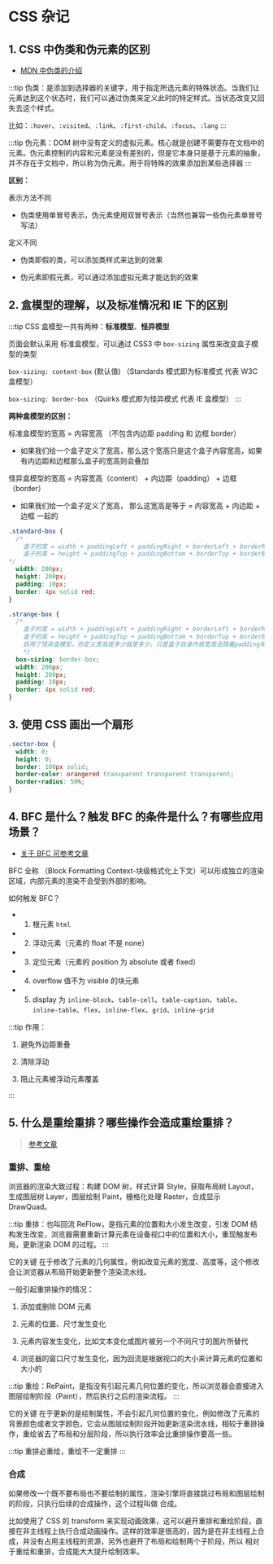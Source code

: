 # CSS 杂记

## 1. CSS 中伪类和伪元素的区别

- [MDN 中伪类的介绍](https://developer.mozilla.org/zh-CN/docs/Web/CSS/Pseudo-classes)

:::tip
伪类：是添加到选择器的关键字，用于指定所选元素的特殊状态。当我们让元素达到这个状态时，我们可以通过伪类来定义此时的特定样式。当状态改变又回失去这个样式。

比如：`:hover`、`:visited`、`:link`、`:first-child`、`:focus`、`:lang`
:::

:::tip
伪元素：DOM 树中没有定义的虚拟元素。核心就是创建不需要存在文档中的元素。伪元素控制的内容和元素是没有差别的，但是它本身只是基于元素的抽象，并不存在于⽂档中，所以称为伪元素。⽤于将特殊的效果添加到某些选择器
:::

**区别：**

表示方法不同

- 伪类使用单冒号表示，伪元素使用双冒号表示（当然也兼容一些伪元素单冒号写法）

定义不同

- 伪类即假的类，可以添加类样式来达到的效果

- 伪元素即假元素，可以通过添加虚拟元素才能达到的效果

## 2. 盒模型的理解，以及标准情况和 IE 下的区别

:::tip
CSS 盒模型一共有两种：**标准模型**、**怪异模型**

页面会默认采用 标准盒模型，可以通过 CSS3 中 `box-sizing` 属性来改变盒子模型的类型

`box-sizing: content-box` (默认值) （Standards 模式即为标准模式 代表 W3C 盒模型）

`box-sizing: border-box` （Quirks 模式即为怪异模式 代表 IE 盒模型）
:::

**两种盒模型的区别：**

标准盒模型的宽高 = 内容宽高 （不包含内边距 padding 和 边框 border）

- 如果我们给一个盒子定义了宽高，那么这个宽高只是这个盒子内容宽高，如果有内边距和边框那么盒子的宽高则会叠加

怪异盒模型的宽高 = 内容宽高（content） + 内边距（padding） + 边框（border）

- 如果我们给一个盒子定义了宽高， 那么这宽高是等于 = 内容宽高 + 内边距 + 边框 一起的

```css
.standard-box {
  /*    
    盒子的宽 = width + paddingLeft + paddingRight + borderLeft + borderRight = 228
    盒子的高 = height + paddingTop + paddingBottom + borderTop + borderBottom = 228       
*/
  width: 200px;
  height: 200px;
  padding: 10px;
  border: 4px solid red;
}

.strange-box {
  /* 
    盒子的宽 = width + paddingLeft + paddingRight + borderLeft + borderRight = 200
    盒子的高 = height + paddingTop + paddingBottom + borderTop + borderBottom = 200
    启用了怪异盒模型，你定义宽高是多少就是多少，只是盒子自身内容宽高会随着padding和border定义的变化而变化       
    */
  box-sizing: border-box;
  width: 200px;
  height: 200px;
  padding: 10px;
  border: 4px solid red;
}
```

## 3. 使用 CSS 画出一个扇形

```css
.sector-box {
  width: 0;
  height: 0;
  border: 100px solid;
  border-color: orangered transparent transparent transparent;
  border-radius: 50%;
}
```

## 4. BFC 是什么？触发 BFC 的条件是什么？有哪些应用场景？

- [关于 BFC 可参考文章](https://note.youdao.com/ynoteshare/index.html?id=71913cff0dce02db9b5ea11fc2f7e14b&type=note&_time=1657172060195)

BFC 全称 （Block Formatting Context-块级格式化上下文）可以形成独立的渲染区域，内部元素的渲染不会受到外部的影响。

如何触发 BFC？

- 1. 根元素 `html`

- 2. 浮动元素（元素的 float 不是 none）

- 3. 定位元素（元素的 position 为 absolute 或者 fixed）

- 4. overflow 值不为 visible 的块元素

- 5. display 为 `inline-block`、`table-cell`、`table-caption`、`table`、`inline-table`、`flex`、`inline-flex`、`grid`、`inline-grid`

:::tip
作用：

1. 避免外边距重叠

2. 清除浮动

3. 阻止元素被浮动元素覆盖

:::

## 5. 什么是重绘重排？哪些操作会造成重绘重排？

> [参考文章](https://juejin.cn/post/6976277712453238792)

### 重排、重绘

浏览器的渲染大致过程：构建 DOM 树，样式计算 Style，获取布局树 Layout，生成图层树 Layer，图层绘制 Paint，栅格化处理 Raster，合成显示 DrawQuad。

:::tip
重排：也叫回流 ReFlow，是指元素的位置和大小发生改变，引发 DOM 结构发生改变，浏览器需要重新计算元素在设备视口中的位置和大小，重现触发布局，更新渲染 DOM 的过程。
:::

它的关键 在于修改了元素的几何属性，例如改变元素的宽度、高度等，这个修改会让浏览器从布局开始更新整个渲染流水线。

一般引起重排操作的情况：

1. 添加或删除 DOM 元素

2. 元素的位置、尺寸发生变化

3. 元素内容发生变化，比如文本变化或图片被另一个不同尺寸的图片所替代

4. 浏览器的窗口尺寸发生变化，因为回流是根据视口的大小来计算元素的位置和大小的

:::tip
重绘：RePaint，是指没有引起元素几何位置的变化，所以浏览器会直接进入图层绘制阶段（Paint），然后执行之后的渲染流程。
:::

它的关键 在于更新的是绘制属性，不会引起几何位置的变化，例如修改了元素的背景颜色或者文字颜色，它会从图层绘制阶段开始更新渲染流水线，相较于重排操作，重绘省去了布局和分层阶段，所以执行效率会比重排操作要高一些。

:::tip
重排必重绘，重绘不一定重排
:::

### 合成

如果修改一个既不要布局也不要绘制的属性，渲染引擎将直接跳过布局和图层绘制的阶段，只执行后续的合成操作，这个过程叫做 合成。

比如使用了 CSS 的 transform 来实现动画效果，这可以避开重排和重绘阶段，直接在非主线程上执行合成动画操作。这样的效率是很高的，因为是在非主线程上合成，并没有占用主线程的资源，另外也避开了布局和绘制两个子阶段，所以 相对于重绘和重排，合成能大大提升绘制效率。
